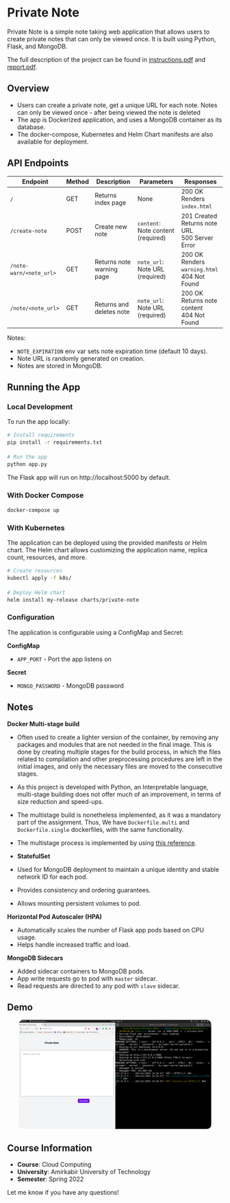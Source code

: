 # Private Note

Private Note is a simple note taking web application that allows users to create private notes that can only be viewed
once. It is built using Python, Flask, and MongoDB.

The full description of the project can be found in [instructions.pdf](docs/instructions.pdf)
and [report.pdf](docs/report.pdf).

## Overview

- Users can create a private note, get a unique URL for each note. Notes can only be viewed once - after being viewed the note is deleted
- The app is Dockerized application, and uses a MongoDB container as its database.
- The docker-compose, Kubernetes and Helm Chart manifests are also available for deployment.

## API Endpoints

| Endpoint                | Method | Description               | Parameters                         | Responses                                               |
|-------------------------|--------|---------------------------|------------------------------------|---------------------------------------------------------|
| `/`                     | GET    | Returns index page        | None                               | 200 OK <br> Renders `index.html`                        |
| `/create-note`          | POST   | Create new note           | `content`: Note content (required) | 201 Created <br> Returns note URL <br> 500 Server Error |  
| `/note-warn/<note_url>` | GET    | Returns note warning page | `note_url`: Note URL (required)    | 200 OK <br> Renders `warning.html` <br> 404 Not Found   |
| `/note/<note_url>`      | GET    | Returns and deletes note  | `note_url`: Note URL (required)    | 200 OK <br> Returns note content <br> 404 Not Found     |

Notes:

- `NOTE_EXPIRATION` env var sets note expiration time (default 10 days).
- Note URL is randomly generated on creation.
- Notes are stored in MongoDB.

## Running the App

### Local Development

To run the app locally:

```bash
# Install requirements
pip install -r requirements.txt

# Run the app
python app.py
```

The Flask app will run on http://localhost:5000 by default.

### With Docker Compose

```bash
docker-compose up
```

### With Kubernetes

The application can be deployed using the provided manifests or Helm chart. The Helm chart allows customizing the
application name, replica count, resources, and more.

```bash
# Create resources 
kubectl apply -f k8s/

# Deploy Helm chart 
helm install my-release charts/private-note
```

### Configuration

The application is configurable using a ConfigMap and Secret:

**ConfigMap**

- `APP_PORT` - Port the app listens on

**Secret**

- `MONGO_PASSWORD` - MongoDB password

## Notes

**Docker Multi-stage build**
- Often used to create a lighter version of the container, by removing any packages and modules that are not needed in the final image. This is done by creating multiple stages for the build process, in which the files related to compilation and other preprocessing procedures are left in the initial images, and only the necessary files are moved to the consecutive stages.
- As this project is developed with Python, an Interpretable language, multi-stage building does not offer much of an improvement, in terms of size reduction and speed-ups.
- The multistage build is nonetheless implemented, as it was a mandatory part of the assignment. Thus, We have `Dockerfile.multi` and `Dockerfile.single` dockerfiles, with the same functionality.
- The multistage process is implemented by using [this reference](https://pythonspeed.com/articles/multi-stage-docker-python/).

- **StatefulSet**

- Used for MongoDB deployment to maintain a unique identity and stable network ID for each pod.
- Provides consistency and ordering guarantees.
- Allows mounting persistent volumes to pod.

**Horizontal Pod Autoscaler (HPA)** 

- Automatically scales the number of Flask app pods based on CPU usage. 
- Helps handle increased traffic and load.

**MongoDB Sidecars**

- Added sidecar containers to MongoDB pods.
- App write requests go to pod with `master` sidecar.
- Read requests are directed to any pod with `slave` sidecar. 

## Demo

<div style="text-align:center;">
  <img src="docs/demo.png" alt="Sample Image" width="450" style="border-radius: 10px;">
</div>


## Course Information

- **Course**: Cloud Computing
- **University**: Amirkabir University of Technology
- **Semester**: Spring 2022

Let me know if you have any questions!
